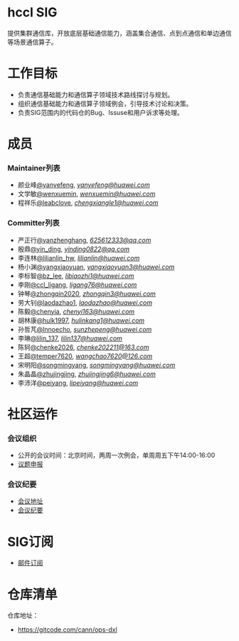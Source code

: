 # hccl SIG
提供集群通信库，开放底层基础通信能力，涵盖集合通信、点到点通信和单边通信等场景通信算子。

# 工作目标
- 负责通信基础能力和通信算子领域技术路线探讨与规划。
- 组织通信基础能力和通信算子领域例会，引导技术讨论和决策。
- 负责SIG范围内的代码仓的Bug、Issuse和用户诉求等处理。

# 成员

### Maintainer列表
- 颜业峰[@yanyefeng](https://gitcode.com/yanyefeng), *yanyefeng@huawei.com*
- 文学敏[@wenxuemin](https://gitcode.com/wenxuemin), *wenxuemin@huawei.com*
- 程祥乐[@leabclove](https://gitcode.com/leabclove), *chengxiangle1@huawei.com*

### Committer列表
- 严正行[@yanzhenghang](https://gitcode.com/yanzhenghang), *625612333@qq.com*
- 殷鼎[@yin_ding](https://gitcode.com/yin_ding), *yinding0822@qq.com*
- 李连林[@lilianlin_hw](https://gitcode.com/lilianlin_hw), *lilianlin@huawei.com*
- 杨小渊[@yangxiaoyuan](https://gitcode.com/yangxiaoyuan), *yangxiaoyuan3@huawei.com*
- 李标智[@bz_lee](https://gitcode.com/bz_lee), *libiaozhi1@huawei.com*
- 李刚[@ccl_ligang](https://gitcode.com/ccl_ligang), *ligang76@huawei.com*
- 钟琴[@zhongqin2020](https://gitcode.com/zhongqin2020), *zhongqin3@huawei.com*
- 劳大钊[@laodazhao1](https://gitcode.com/laodazhao1), *laodazhao@huawei.com*
- 陈毅[@chenyia](https://gitcode.com/chenyia), *chenyi163@huawei.com*
- 胡林康[@hulk1997](https://gitcode.com/hulk1997), *hulinkang1@huawei.com*
- 孙哲芃[@Innoecho](https://gitcode.com/Innoecho), *sunzhepeng@huawei.com*
- 李琳[@lilin_137](https://gitcode.com/lilin_137), *lilin137@huawei.com*
- 陈轲[@chenke2026](https://gitcode.com/chenke2026), *chenke202211@163.com*
- 王超[@temper7620](https://gitcode.com/temper7620), *wangchao7620@126.com*
- 宋明阳[@songmingyang](https://gitcode.com/songmingyang), *songmingyang@huawei.com*
- 朱晶晶[@zhujingjing](https://gitcode.com/zhujingjing), *zhujingjing6@huawei.com*
- 李沛洋[@peiyang](https://gitcode.com/peiyang), *lipeiyang@huawei.com*

# 社区运作

### 会议组织

- 公开的会议时间：北京时间，两周一次例会，单周周五下午14:00-16:00
- [议题申报](https://etherpad.meeting.osinfra.cn/p/sig-hccl)

### 会议纪要

- [会议地址](https://meeting.osinfra.cn/cann/)
- [会议纪要](https://etherpad.meeting.osinfra.cn/p/sig-hccl)

# SIG订阅

- [邮件订阅](https://mailweb.cann.osinfra.cn/mailman3/lists/hccl.cann.osinfra.cn/)

# 仓库清单

仓库地址：
- https://gitcode.com/cann/ops-dxl